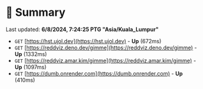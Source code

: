 # 📖 Summary
Last updated: **6/8/2024, 7:24:25 PTG "Asia/Kuala_Lumpur"**

- `GET` [https://hst.ujol.dev](https://hst.ujol.dev) - **Up** (672ms)
- `GET` [https://reddviz.deno.dev/gimme](https://reddviz.deno.dev/gimme) - **Up** (1332ms)
- `GET` [https://reddviz.amar.kim/gimme](https://reddviz.amar.kim/gimme) - **Up** (1097ms)
- `GET` [https://dumb.onrender.com](https://dumb.onrender.com) - **Up** (410ms)
